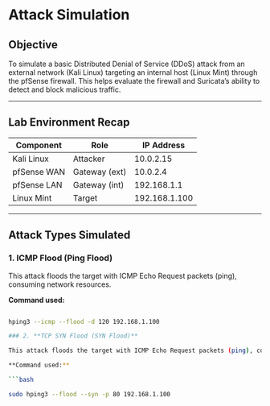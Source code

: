 # Attack Simulation

## Objective

To simulate a basic Distributed Denial of Service (DDoS) attack from an external network (Kali Linux) targeting an internal host (Linux Mint) through the pfSense firewall. This helps evaluate the firewall and Suricata’s ability to detect and block malicious traffic.

---

## Lab Environment Recap

| Component       | Role          | IP Address     |
|----------------|---------------|---------------- |
| Kali Linux      | Attacker      | 10.0.2.15      |
| pfSense WAN     | Gateway (ext) | 10.0.2.4       |
| pfSense LAN     | Gateway (int) | 192.168.1.1    |
| Linux Mint      | Target        | 192.168.1.100  |

---

## Attack Types Simulated

### 1. **ICMP Flood (Ping Flood)**

This attack floods the target with ICMP Echo Request packets (ping), consuming network resources.

**Command used:**

```bash

hping3 --icmp --flood -d 120 192.168.1.100

### 2. **TCP SYN Flood (SYN Flood)**

This attack floods the target with ICMP Echo Request packets (ping), consuming network resources.

**Command used:**

```bash

sudo hping3 --flood --syn -p 80 192.168.1.100



